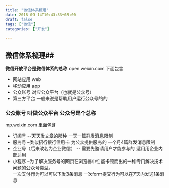 ```yaml
---
title: "微信体系梳理"
date: 2018-09-14T10:43:33+08:00
draft: false
tags: ["微信"]
categories: ["开发"]

---
```




## 微信体系梳理##
 
**微信开放平台是微信体系的总称**
open.weixin.com
下面包含
- 网站应用  web
- 移动应用 app
- 公众账号  对应公众平台（也就是公众号）
- 第三方平台 一般来说是帮助用户运行公众号的的

### 公众账号  叫做公众平台  公众号是个总称
mp.weixin.com
里面包含
- 订阅号  --天天发文章的那种  一天一篇群发消息限制
- 服务号 –类似招行银行信用卡 为公众提供服务的  一个月4篇群发消息限制
- 企业号（后来改名为企业微信）  -- 需要先邀请用户才能参与的 适用用企业内部适用
- 小程序 –为了解决服务号的网页在浏览器中性能卡顿而出的一种专门解决技术问题的公众号类型。  
	一次支付行为可以可以下发3条消息
	一次form提交行为可以在7天内发送1条消息

